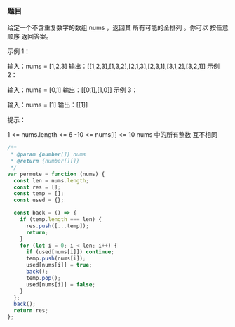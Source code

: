 <!-- @format -->

### 题目

给定一个不含重复数字的数组 nums ，返回其 所有可能的全排列 。你可以 按任意顺序 返回答案。

示例 1：

输入：nums = [1,2,3]
输出：[[1,2,3],[1,3,2],[2,1,3],[2,3,1],[3,1,2],[3,2,1]]
示例 2：

输入：nums = [0,1]
输出：[[0,1],[1,0]]
示例 3：

输入：nums = [1]
输出：[[1]]

提示：

1 <= nums.length <= 6
-10 <= nums[i] <= 10
nums 中的所有整数 互不相同

```js
/**
 * @param {number[]} nums
 * @return {number[][]}
 */
var permute = function (nums) {
  const len = nums.length;
  const res = [];
  const temp = [];
  const used = {};

  const back = () => {
    if (temp.length === len) {
      res.push([...temp]);
      return;
    }
    for (let i = 0; i < len; i++) {
      if (used[nums[i]]) continue;
      temp.push(nums[i]);
      used[nums[i]] = true;
      back();
      temp.pop();
      used[nums[i]] = false;
    }
  };
  back();
  return res;
};
```
